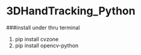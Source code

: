 # 3DHandTracking_Python  
###install under thru terminal  
1. pip install cvzone  
2. pip install opencv-python
